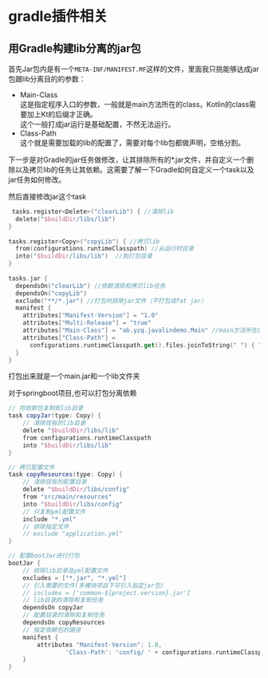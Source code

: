# gradle插件相关


## 用Gradle构建lib分离的jar包

首先Jar包内是有一个`META-INF/MANIFEST.MF`这样的文件，里面我只挑能够达成jar包跟lib分离目的的参数：

- Main-Class  
    这是指定程序入口的参数，一般就是main方法所在的class，Kotlin的class需要加上Kt的后缀才正确。  
    这个一般打成jar运行是基础配置，不然无法运行。
- Class-Path  
    这个就是需要加载的lib的配置了，需要对每个lib包都做声明，空格分割。

下一步是对Gradle的jar任务做修改，让其排除所有的*.jar文件，并自定义一个删除以及拷贝lib的任务让其依赖。这需要了解一下Gradle如何自定义一个task以及jar任务如何修改。

 然后直接修改jar这个task
```kotlin
 tasks.register<Delete>("clearLib") { //清除lib  
  delete("$buildDir/libs/lib")  
}  
  
tasks.register<Copy>("copyLib") { //拷贝lib  
  from(configurations.runtimeClasspath) //从运行时目录  
  into("$buildDir/libs/lib")  //到打包目录  
}  
  
tasks.jar {  
  dependsOn("clearLib") //依赖清除和拷贝lib任务  
  dependsOn("copyLib")  
  exclude("**/*.jar") //打包时排除jar文件（不打包成fat jar）  
  manifest {  
    attributes["Manifest-Version"] = "1.0"  
    attributes["Multi-Release"] = "true"  
    attributes["Main-Class"] = "ab.yzq.javalindemo.Main" //main方法所在的class，我这个例子是用的Kotlin所以带有Kt后缀  
    attributes["Class-Path"] =  
      configurations.runtimeClasspath.get().files.joinToString(" ") { "lib/${it.name}" }  //构建出 lib/包名 的字符串并用空格分隔  
  }  
}
```

打包出来就是一个main.jar和一个lib文件夹

对于springboot项目,也可以打包分离依赖


```groovy
// 将依赖包复制到lib目录
task copyJar(type: Copy) {
    // 清除现有的lib目录
    delete "$buildDir/libs/lib"
    from configurations.runtimeClasspath
    into "$buildDir/libs/lib"
}

// 拷贝配置文件
task copyResources(type: Copy) {
    // 清除现有的配置目录
    delete "$buildDir/libs/config"
    from "src/main/resources"
    into "$buildDir/libs/config"
    // 只复制yml配置文件
    include "*.yml"
    // 排除指定文件
    // exclude "application.yml"
}

// 配置bootJar进行打包
bootJar {
    // 排除lib目录及yml配置文件
    excludes = ["*.jar", "*.yml"]
    // 引入需要的文件(多模块项目下可引入指定jar包)
    // includes = ['common-${project.version}.jar']
    // lib目录的清除和复制任务
    dependsOn copyJar
    // 配置目录的清除和复制任务
    dependsOn copyResources
    // 指定依赖包的路径
    manifest {
        attributes "Manifest-Version": 1.0,
                'Class-Path': 'config/ ' + configurations.runtimeClasspath.files.collect { "lib/$it.name" }.join(' ')
    }
}
```